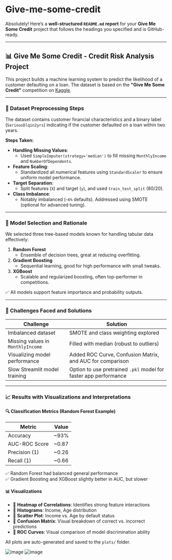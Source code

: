 # Give-me-some-credit
Absolutely! Here’s a **well-structured `README.md` report** for your **Give Me Some Credit** project that follows the headings you specified and is GitHub-ready.

---

## 📊 Give Me Some Credit - Credit Risk Analysis Project

This project builds a machine learning system to predict the likelihood of a customer defaulting on a loan. The dataset is based on the **"Give Me Some Credit"** competition on [Kaggle](https://www.kaggle.com/c/GiveMeSomeCredit).

---

### 🔧 Dataset Preprocessing Steps

The dataset contains customer financial characteristics and a binary label (`SeriousDlqin2yrs`) indicating if the customer defaulted on a loan within two years.

**Steps Taken:**
- **Handling Missing Values**:
  - Used `SimpleImputer(strategy='median')` to fill missing `MonthlyIncome` and `NumberOfDependents`.
- **Feature Scaling**:
  - Standardized all numerical features using `StandardScaler` to ensure uniform model performance.
- **Target Separation**:
  - Split features (`X`) and target (`y`), and used `train_test_split` (80/20).
- **Class Imbalance**:
  - Notably imbalanced (`~6%` defaults). Addressed using SMOTE (optional for advanced tuning).
  
---

### 🤖 Model Selection and Rationale

We selected three tree-based models known for handling tabular data effectively:

1. **Random Forest**
   - Ensemble of decision trees, great at reducing overfitting.
2. **Gradient Boosting**
   - Sequential learning, good for high performance with small tweaks.
3. **XGBoost**
   - Scalable and regularized boosting, often top-performer in competitions.

✅ All models support feature importance and probability outputs.

---

### 🚧 Challenges Faced and Solutions

| Challenge                                  | Solution                                                           |
|-------------------------------------------|--------------------------------------------------------------------|
| Imbalanced dataset                        | SMOTE and class weighting explored                                 |
| Missing values in `MonthlyIncome`         | Filled with median (robust to outliers)                           |
| Visualizing model performance             | Added ROC Curve, Confusion Matrix, and AUC for comparison         |
| Slow Streamlit model training             | Option to use pretrained `.pkl` model for faster app performance  |

---

### 📈 Results with Visualizations and Interpretations

#### 🔍 Classification Metrics (Random Forest Example)

| Metric         | Value |
|----------------|-------|
| Accuracy       | ~93%  |
| AUC-ROC Score  | ~0.87 |
| Precision (1)  | ~0.26 |
| Recall (1)     | ~0.66 |

✅ Random Forest had balanced general performance  
✅ Gradient Boosting and XGBoost slightly better in AUC, but slower

#### 📊 Visualizations

- 📌 **Heatmap of Correlations**: Identifies strong feature interactions
- 📌 **Histograms**: Income, Age distribution
- 📌 **Scatter Plot**: Income vs. Age by default status
- 📌 **Confusion Matrix**: Visual breakdown of correct vs. incorrect predictions
- 📌 **ROC Curves**: Visual comparison of model discrimination ability

All plots are auto-generated and saved to the `plots/` folder.

![image](https://github.com/user-attachments/assets/1923f73b-c84e-49fe-85c6-49e4aad1cb8a)
![image](https://github.com/user-attachments/assets/af7be31a-9a7a-4118-83be-9e196869675c)

